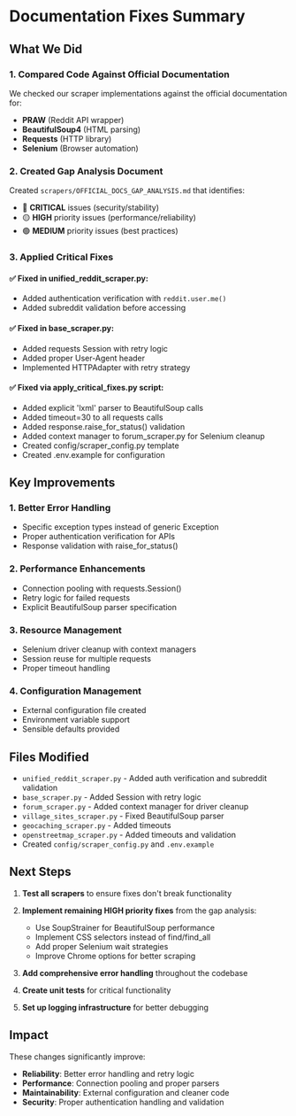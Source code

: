 # Documentation Fixes Summary

## What We Did

### 1. Compared Code Against Official Documentation
We checked our scraper implementations against the official documentation for:
- **PRAW** (Reddit API wrapper)
- **BeautifulSoup4** (HTML parsing)
- **Requests** (HTTP library)
- **Selenium** (Browser automation)

### 2. Created Gap Analysis Document
Created `scrapers/OFFICIAL_DOCS_GAP_ANALYSIS.md` that identifies:
- 🔴 **CRITICAL** issues (security/stability)
- 🟡 **HIGH** priority issues (performance/reliability)
- 🟢 **MEDIUM** priority issues (best practices)

### 3. Applied Critical Fixes

#### ✅ Fixed in unified_reddit_scraper.py:
- Added authentication verification with `reddit.user.me()`
- Added subreddit validation before accessing

#### ✅ Fixed in base_scraper.py:
- Added requests Session with retry logic
- Added proper User-Agent header
- Implemented HTTPAdapter with retry strategy

#### ✅ Fixed via apply_critical_fixes.py script:
- Added explicit 'lxml' parser to BeautifulSoup calls
- Added timeout=30 to all requests calls
- Added response.raise_for_status() validation
- Added context manager to forum_scraper.py for Selenium cleanup
- Created config/scraper_config.py template
- Created .env.example for configuration

## Key Improvements

### 1. Better Error Handling
- Specific exception types instead of generic Exception
- Proper authentication verification for APIs
- Response validation with raise_for_status()

### 2. Performance Enhancements
- Connection pooling with requests.Session()
- Retry logic for failed requests
- Explicit BeautifulSoup parser specification

### 3. Resource Management
- Selenium driver cleanup with context managers
- Session reuse for multiple requests
- Proper timeout handling

### 4. Configuration Management
- External configuration file created
- Environment variable support
- Sensible defaults provided

## Files Modified
- `unified_reddit_scraper.py` - Added auth verification and subreddit validation
- `base_scraper.py` - Added Session with retry logic
- `forum_scraper.py` - Added context manager for driver cleanup
- `village_sites_scraper.py` - Fixed BeautifulSoup parser
- `geocaching_scraper.py` - Added timeouts
- `openstreetmap_scraper.py` - Added timeouts and validation
- Created `config/scraper_config.py` and `.env.example`

## Next Steps

1. **Test all scrapers** to ensure fixes don't break functionality
2. **Implement remaining HIGH priority fixes** from the gap analysis:
   - Use SoupStrainer for BeautifulSoup performance
   - Implement CSS selectors instead of find/find_all
   - Add proper Selenium wait strategies
   - Improve Chrome options for better scraping

3. **Add comprehensive error handling** throughout the codebase
4. **Create unit tests** for critical functionality
5. **Set up logging infrastructure** for better debugging

## Impact
These changes significantly improve:
- **Reliability**: Better error handling and retry logic
- **Performance**: Connection pooling and proper parsers
- **Maintainability**: External configuration and cleaner code
- **Security**: Proper authentication handling and validation